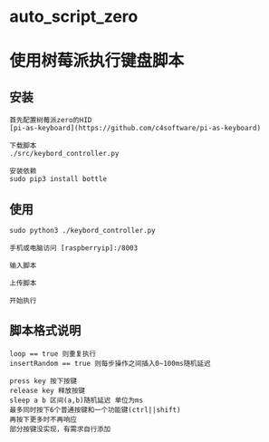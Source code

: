 # auto_script_zero
# 使用树莓派执行键盘脚本

## 安装   
    首先配置树莓派zero的HID
    [pi-as-keyboard](https://github.com/c4software/pi-as-keyboard)
       
    下载脚本
    ./src/keybord_controller.py
    
    安装依赖 
    sudo pip3 install bottle

## 使用    

    sudo python3 ./keybord_controller.py

    手机或电脑访问 [raspberryip]:/8003

    输入脚本 

    上传脚本

    开始执行

## 脚本格式说明
    loop == true 则重复执行
    insertRandom == true 则每步操作之间插入0~100ms随机延迟

    press key 按下按键
    release key 释放按键
    sleep a b 区间(a,b)随机延迟 单位为ms
    最多同时按下6个普通按键和一个功能键(ctrl||shift)
    再按下更多时不再响应
    部分按键没实现，有需求自行添加